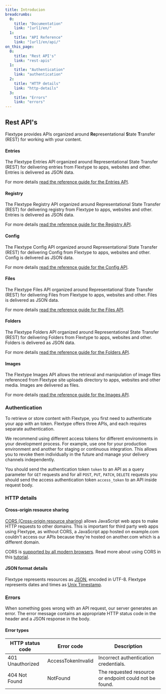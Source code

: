```yaml
---
title: Introducion
breadcrumbs:
  0:
    title: "Documentation"
    link: "[url]/en/"
  1:
    title: "API Reference"
    link: "[url]/en/api/"
on_this_page:
  0:
    title: "Rest API's"
    link: "rest-apis"
  1:
    title: "Authentication"
    link: "authentication"
  2:
    title: "HTTP details"
    link: "http-details"
  3:
    title: "Errors"
    link: "errors"
---
```


## <a name="rest-apis"></a> Rest API's

Flextype provides APIs organized around <b>Re</b>presentational <b>S</b>tate <b>T</b>ransfer (REST) for working with your content.

#### Entries

The Flextype Entries API organized around Representational State Transfer (REST) for delivering entries from Flextype to apps, websites and other. Entries is delivered as JSON data.

For more details <a href="[url]/en/api/entries">read the reference guide for the Entries API</a>.

#### Registry

The Flextype Registry API organized around Representational State Transfer (REST) for delivering registry from Flextype to apps, websites and other. Entries is delivered as JSON data.

For more details <a href="[url]/en/api/registry">read the reference guide for the Registry API</a>.

#### Config

The Flextype Config API organized around Representational State Transfer (REST) for delivering Config from Flextype to apps, websites and other. Config is delivered as JSON data.

For more details <a href="[url]/en/api/config">read the reference guide for the Config API</a>.

#### Files

The Flextype Files API organized around Representational State Transfer (REST) for delivering Files from Flextype to apps, websites and other. Files is delivered as JSON data.

For more details <a href="[url]/en/api/files">read the reference guide for the Files API</a>.

#### Folders

The Flextype Folders API organized around Representational State Transfer (REST) for delivering Folders from Flextype to apps, websites and other. Folders is delivered as JSON data.

For more details <a href="[url]/en/api/folders">read the reference guide for the Folders API</a>.

#### Images

The Flextype Images API allows the retrieval and manipulation of image files referenced from Flextype site uploads directory to apps, websites and other media. Images are delivered as files.

For more details <a href="[url]/en/api/images">read the reference guide for the Images API</a>.


### <a name="authentication"></a> Authentication

To retrieve or store content with Flextype, you first need to authenticate your app with an token. Flextype offers three APIs, and each requires separate authentication.

We recommend using different access tokens for different environments in your development process. For example, use one for your production environment and another for staging or continuous integration. This allows you to revoke them individually in the future and manage your delivery channels independently.

You should send the authentication token `token` to an API as a query parameter for `GET` requests and for all `POST`, `PUT`, `PATCH`, `DELETE` requests you should send the access authentication token `access_token` to an API inside request body.

### <a name="http-details"></a> HTTP details

#### Cross-origin resource sharing

[CORS (Cross-origin resource sharing)](https://en.wikipedia.org/wiki/Cross-origin_resource_sharing) allows JavaScript web apps to make HTTP requests to other domains. This is important for third party web apps using Flextype, as without CORS, a JavaScript app hosted on example.com couldn't access our APIs because they're hosted on another.com which is a different domain.

CORS is [supported by all modern browsers](http://caniuse.com/cors). Read more about using CORS in this [tutorial](https://www.html5rocks.com/en/tutorials/cors/).

#### JSON format details

Flextype represents resources as [JSON](http://json.org/), encoded in UTF-8. Flextype represents dates and times as [Unix Timestamp](https://www.unixtimestamp.com).

### <a name="errors"></a> Errors

When something goes wrong with an API request, our server generates an error. The error message contains an appropriate HTTP status code in the header and a JSON response in the body.

#### Error types

| HTTP status code | Error code | Description |
| --- | --- | --- |
| 401 Unauthorized | AccessTokenInvalid | Incorrect authentication credentials. |
| 404 Not Found | NotFound | The requested resource or endpoint could not be found. |

